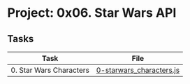 # Project: 0x06. Star Wars API

## Tasks

| Task | File |
| ---- | ---- |
| 0. Star Wars Characters | [0-starwars_characters.js](./0-starwars_characters.js) |